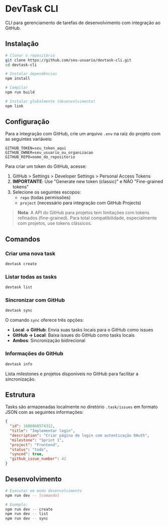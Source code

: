 # DevTask CLI

CLI para gerenciamento de tarefas de desenvolvimento com integração ao GitHub.

## Instalação

```bash
# Clonar o repositório
git clone https://github.com/seu-usuario/devtask-cli.git
cd devtask-cli

# Instalar dependências
npm install

# Compilar
npm run build

# Instalar globalmente (desenvolvimento)
npm link
```

## Configuração

Para a integração com GitHub, crie um arquivo `.env` na raiz do projeto com as seguintes variáveis:

```
GITHUB_TOKEN=seu_token_aqui
GITHUB_OWNER=seu_usuario_ou_organizacao
GITHUB_REPO=nome_do_repositorio
```

Para criar um token do GitHub, acesse:

1. GitHub > Settings > Developer Settings > Personal Access Tokens
2. **IMPORTANTE**: Use "Generate new token (classic)" e NÃO "Fine-grained tokens"
3. Selecione os seguintes escopos:
   - `repo` (todas permissões)
   - `project` (necessário para integração com GitHub Projects)

> **Nota**: A API do GitHub para projetos tem limitações com tokens refinados (fine-grained).
> Para total compatibilidade, especialmente com projetos, use tokens clássicos.

## Comandos

### Criar uma nova task

```bash
devtask create
```

### Listar todas as tasks

```bash
devtask list
```

### Sincronizar com GitHub

```bash
devtask sync
```

O comando `sync` oferece três opções:

- **Local → GitHub**: Envia suas tasks locais para o GitHub como issues
- **GitHub → Local**: Baixa issues do GitHub como tasks locais
- **Ambos**: Sincronização bidirecional

### Informações do GitHub

```bash
devtask info
```

Lista milestones e projetos disponíveis no GitHub para facilitar a sincronização.

## Estrutura

Tasks são armazenadas localmente no diretório `.task/issues` em formato JSON com as seguintes informações:

```json
{
  "id": 1686868574312,
  "title": "Implementar login",
  "description": "Criar página de login com autenticação OAuth",
  "milestone": "Sprint 1",
  "project": "Frontend",
  "status": "todo",
  "synced": true,
  "github_issue_number": 42
}
```

## Desenvolvimento

```bash
# Executar em modo desenvolvimento
npm run dev -- [comando]

# Exemplo:
npm run dev -- create
npm run dev -- list
npm run dev -- sync
```
